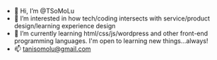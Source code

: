 - 👋 Hi, I’m @TSoMoLu
- 👀 I’m interested in how tech/coding intersects with service/product design/learning experience design
- 🌱 I’m currently learning html/css/js/wordpress and other front-end programming languages. I'm open to learning new things...always!
- 📫 tanisomolu@gmail.com

<!---
TSoMoLu/TSoMoLu is a ✨ special ✨ repository because its `README.md` (this file) appears on your GitHub profile.
You can click the Preview link to take a look at your changes.
--->
